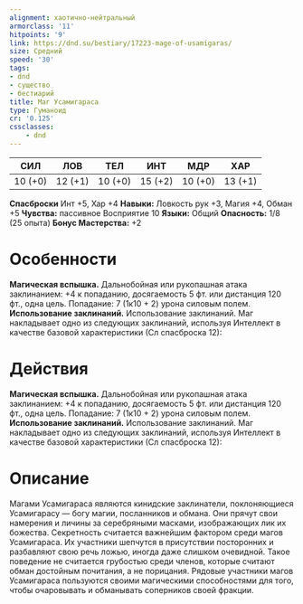 ```yaml
---
alignment: хаотично-нейтральный
armorclass: '11'
hitpoints: '9'
link: https://dnd.su/bestiary/17223-mage-of-usamigaras/
size: Средний
speed: '30'
tags:
- dnd
- существо
- бестиарий
title: Маг Усамигараса
type: Гуманоид
cr: '0.125'
cssclasses:
    - dnd
---
```



| СИЛ | ЛОВ | ТЕЛ | ИНТ | МДР | ХАР |
|---|---|---|---|---|---|
| 10 (+0) | 12 (+1) | 10 (+0) | 15 (+2) | 10 (+0) | 13 (+1) |
**Спасброски** Инт +5, Хар +4
**Навыки:** Ловкость рук +3, Магия +4, Обман +5
**Чувства:** пассивное Восприятие 10
**Языки:** Общий
**Опасность:** 1/8 (25 опыта)
**Бонус Мастерства:** +2


# Особенности
**Магическая вспышка.** Дальнобойная или рукопашная атака заклинанием: +4 к попаданию, досягаемость 5 фт. или дистанция 120 фт., одна цель. Попадание: 7 (1к10 + 2) урона силовым полем.
**Использование заклинаний.** Использование заклинаний. Маг накладывает одно из следующих заклинаний, используя Интеллект в качестве базовой характеристики (Сл спасброска 12):


# Действия
**Магическая вспышка.** Дальнобойная или рукопашная атака заклинанием: +4 к попаданию, досягаемость 5 фт. или дистанция 120 фт., одна цель. Попадание: 7 (1к10 + 2) урона силовым полем.
**Использование заклинаний.** Использование заклинаний. Маг накладывает одно из следующих заклинаний, используя Интеллект в качестве базовой характеристики (Сл спасброска 12):


# Описание
Магами Усамигараса являются кинидские заклинатели, поклоняющиеся Усамигарасу — богу магии, посланников и обмана. Они прячут свои намерения и личины за серебряными масками, изображающих лик их божества. Секретность считается важнейшим фактором среди магов Усамигараса. Их участники шепчутся в присутствии посторонних и разбавляют свою речь ложью, иногда даже слишком очевидной. Такое поведение не считается грубостью среди членов, которые считают обман достойным почитания, а не порицания. Рядовые участники магов Усамигараса пользуются своими магическими способностями для того, чтобы очаровывать и обманывать соперников своей фракции.